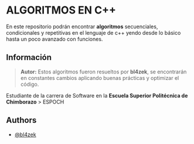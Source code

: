# ALGORITMOS EN C++

En este repositorio podrán encontrar **algoritmos** secuenciales, condicionales y repetitivas  en el lenguaje de c++ yendo desde lo básico hasta un poco avanzado con funciones.


## Información

> **Autor:** Estos algoritmos fueron resueltos por **bl4zek**, se encontrarán en constantes cambios aplicando buenas prácticas y optimizar el código.

Estudiante de la carrera de Software en la **Escuela Superior Politécnica de Chimborazo** > ESPOCH

## Authors

- [@bl4zek](https://www.github.com/bl4zek)
